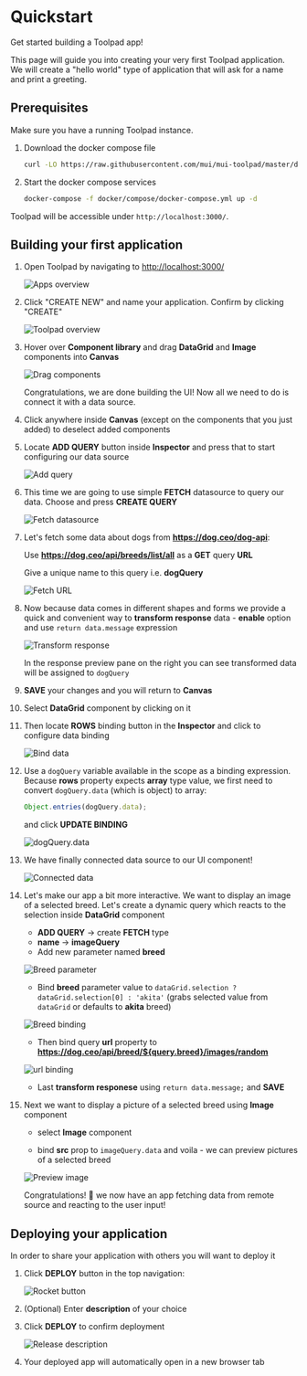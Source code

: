 # Quickstart

Get started building a Toolpad app!

<p class="description">
This page will guide you into creating your very first Toolpad application. We will create a "hello world" type of application that will ask for a name and print a greeting.
</p>

## Prerequisites

Make sure you have a running Toolpad instance.

1. Download the docker compose file

   ```sh
   curl -LO https://raw.githubusercontent.com/mui/mui-toolpad/master/docker/compose/docker-compose.yml
   ```

1. Start the docker compose services

   ```sh
   docker-compose -f docker/compose/docker-compose.yml up -d
   ```

Toolpad will be accessible under `http://localhost:3000/`.

## Building your first application

1. Open Toolpad by navigating to [http://localhost:3000/](http://localhost:3000/)

   ![Apps overview](/static/toolpad/apps-overview.png)

1. Click "CREATE NEW" and name your application. Confirm by clicking "CREATE"

   ![Toolpad overview](/static/toolpad/step-1.png)

1. Hover over **Component library** and drag **DataGrid** and **Image** components into **Canvas**

   ![Drag components](/static/toolpad/step-2.png)

   Congratulations, we are done building the UI! Now all we need to do is connect it with a data source.

1. Click anywhere inside **Canvas** (except on the components that you just added) to deselect added components

1. Locate **ADD QUERY** button inside **Inspector** and press that to start configuring our data source

   ![Add query](/static/toolpad/step-3.png)

1. This time we are going to use simple **FETCH** datasource to query our data. Choose and press **CREATE QUERY**

   ![Fetch datasource](/static/toolpad/step-4.png)

1. Let's fetch some data about dogs from **https://dog.ceo/dog-api**:

   Use **https://dog.ceo/api/breeds/list/all** as a **GET** query **URL**

   Give a unique name to this query i.e. **dogQuery**

   ![Fetch URL](/static/toolpad/step-5.png)

1. Now because data comes in different shapes and forms we provide a quick and convenient way to **transform response** data - **enable** option and use `return data.message` expression

   ![Transform response](/static/toolpad/step-6.png)

   In the response preview pane on the right you can see transformed data will be assigned to `dogQuery`

1. **SAVE** your changes and you will return to **Canvas**

1. Select **DataGrid** component by clicking on it

1. Then locate **ROWS** binding button in the **Inspector** and click to configure data binding

   ![Bind data](/static/toolpad/step-7.png)

1. Use a `dogQuery` variable available in the scope as a binding expression. Because **rows** property expects **array** type value, we first need to convert `dogQuery.data` (which is object) to array:

   ```js
   Object.entries(dogQuery.data);
   ```

   and click **UPDATE BINDING**

   ![dogQuery.data](/static/toolpad/step-8.png)

1. We have finally connected data source to our UI component!

   ![Connected data](/static/toolpad/step-9.png)

1. Let's make our app a bit more interactive. We want to display an image of a selected breed. Let's create a dynamic query which reacts to the selection inside **DataGrid** component

   - **ADD QUERY** -> create **FETCH** type
   - **name** -> **imageQuery**
   - Add new parameter named **breed**

   ![Breed parameter](/static/toolpad/step-10.png)

   - Bind **breed** parameter value to `dataGrid.selection ? dataGrid.selection[0] : 'akita'` (grabs selected value from `dataGrid` or defaults to **akita** breed)

   ![Breed binding](/static/toolpad/step-11.png)

   - Then bind query **url** property to **https://dog.ceo/api/breed/${query.breed}/images/random**

   ![url binding](/static/toolpad/step-12.png)

   - Last **transform responese** using `return data.message;` and **SAVE**

1. Next we want to display a picture of a selected breed using **Image** component

   - select **Image** component

   - bind **src** prop to `imageQuery.data` and voila - we can preview pictures of a selected breed

   ![Preview image](/static/toolpad/step-13.png)

   Congratulations! 🎉 we now have an app fetching data from remote source and reacting to the user input!

## Deploying your application

In order to share your application with others you will want to deploy it

1. Click **DEPLOY** button in the top navigation:

   ![Rocket button](/static/toolpad/deploy-1.png)

1. (Optional) Enter **description** of your choice

1. Click **DEPLOY** to confirm deployment

   ![Release description](/static/toolpad/deploy-2.png)

1. Your deployed app will automatically open in a new browser tab
